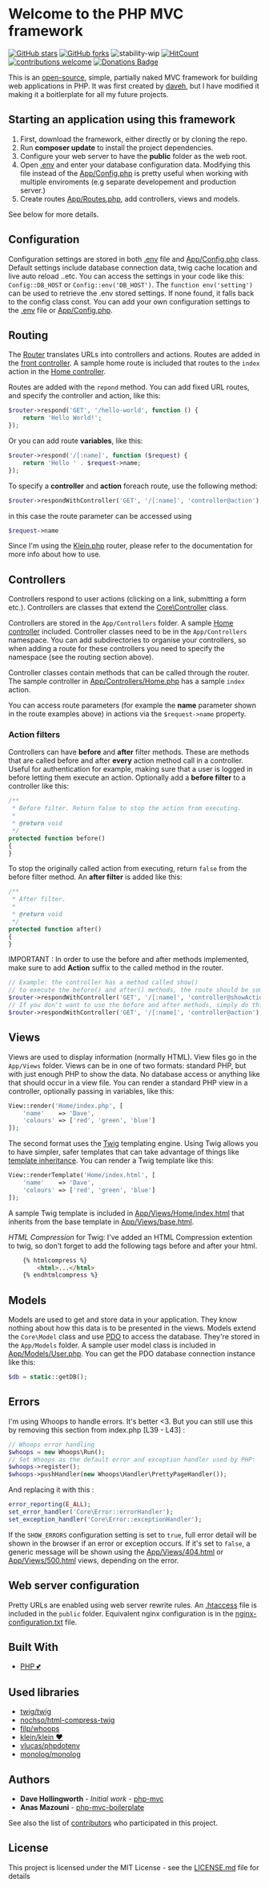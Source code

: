# Welcome to the PHP MVC framework

[![GitHub stars](https://img.shields.io/github/stars/Stormiix/php-mvc-boilerplate.svg)](https://github.com/Stormiix/php-mvc-boilerplate/stargazers)
[![GitHub forks](https://img.shields.io/github/forks/Stormiix/php-mvc-boilerplate.svg?style=flat)](https://github.com/Stormiix/php-mvc-boilerplate/network)
![stability-wip](https://img.shields.io/badge/stability-work_in_progress-lightgrey.svg)
[![HitCount](http://hits.dwyl.io/stormiix/php-mvc-boilerplate.svg)](http://hits.dwyl.io/stormiix/php-mvc-boilerplate)
[![contributions welcome](https://img.shields.io/badge/contributions-welcome-brightgreen.svg?style=flat)](https://github.com/stormiix/php-mvc-boilerplate/issues)
[![Donations Badge](https://stormix.co/donate/images/badge.svg)]({https://stormix.co/donate/})


This is an [open-source](LICENSE), simple, partially naked MVC framework for building web applications in PHP. It was first created by [daveh](https://github.com/daveh/php-mvc), but I have modified it making it 
a boitlerplate for all my future projects.


## Starting an application using this framework

1. First, download the framework, either directly or by cloning the repo.
1. Run **composer update** to install the project dependencies.
1. Configure your web server to have the **public** folder as the web root.
1. Open [.env](.env) and enter your database configuration data. Modifying this file instead of the [App/Config.php](App/Config.php) is pretty useful when working with multiple enviroments (e.g separate developement and production server.)
1. Create routes [App/Routes.php](App/Routes.php), add controllers, views and models.

See below for more details.

## Configuration

Configuration settings are stored in both [.env](.env) file and [App/Config.php](App/Config.php) class. Default settings include database connection data, twig cache location and live auto reload ..etc. You can access the settings in your code like this: `Config::DB_HOST` or `Config::env('DB_HOST')`.
The `function env('setting')` can be used to retrieve the .env stored settings. If none found, it falls back to the config class const.
You can add your own configuration settings to the [.env](.env) file or [App/Config.php](App/Config.php).

## Routing

The [Router](Core/Router.php) translates URLs into controllers and actions. Routes are added in the [front controller](App/Routes.php). A sample home route is included that routes to the `index` action in the [Home controller](App/Controllers/Home.php).

Routes are added with the `repond` method. You can add fixed URL routes, and specify the controller and action, like this:

```php
$router->respond('GET', '/hello-world', function () {
    return 'Hello World!';
});
```

Or you can add route **variables**, like this:

```php
$router->respond('/[:name]', function ($request) {
    return 'Hello ' . $request->name;
});
```

To specify a **controller** and **action** foreach route, use the following method:

```php
$router->respondWithController('GET', '/[:name]', 'controller@action');
```
in this case the route parameter can be accessed using
```php
$request->name
```

Since I'm using the [Klein.php](https://github.com/klein/klein.php) router, please refer to the documentation for more info about how to use.

## Controllers

Controllers respond to user actions (clicking on a link, submitting a form etc.). Controllers are classes that extend the [Core\Controller](Core/Controller.php) class.

Controllers are stored in the `App/Controllers` folder. A sample [Home controller](App/Controllers/Home.php) included. Controller classes need to be in the `App/Controllers` namespace. You can add subdirectories to organise your controllers, so when adding a route for these controllers you need to specify the namespace (see the routing section above).

Controller classes contain methods that can be called through the router. The sample controller in [App/Controllers/Home.php](App/Controllers/Home.php) has a sample `index` action.

You can access route parameters (for example the **name** parameter shown in the route examples above) in actions via the `$request->name` property.

### Action filters

Controllers can have **before** and **after** filter methods. These are methods that are called before and after **every** action method call in a controller. Useful for authentication for example, making sure that a user is logged in before letting them execute an action. Optionally add a **before filter** to a controller like this:

```php
/**
 * Before filter. Return false to stop the action from executing.
 *
 * @return void
 */
protected function before()
{
}
```

To stop the originally called action from executing, return `false` from the before filter method. An **after filter** is added like this:

```php
/**
 * After filter.
 *
 * @return void
 */
protected function after()
{
}

```
IMPORTANT : In order to use the before and after methods implemented, make sure to add **Action** suffix to the called method in the router.
```php
// Example: the controller has a method called show()
// to execute the before() and after() methods, the route should be something like this:
$router->respondWithController('GET', '/[:name]', 'controller@showAction');
// If you don't want to use the before and after methods, simply do this.
$router->respondWithController('GET', '/[:name]', 'controller@action');
```
## Views

Views are used to display information (normally HTML). View files go in the `App/Views` folder. Views can be in one of two formats: standard PHP, but with just enough PHP to show the data. No database access or anything like that should occur in a view file. You can render a standard PHP view in a controller, optionally passing in variables, like this:

```php
View::render('Home/index.php', [
    'name'    => 'Dave',
    'colours' => ['red', 'green', 'blue']
]);
```

The second format uses the [Twig](http://twig.sensiolabs.org/) templating engine. Using Twig allows you to have simpler, safer templates that can take advantage of things like [template inheritance](http://twig.sensiolabs.org/doc/templates.html#template-inheritance). You can render a Twig template like this:

```php
View::renderTemplate('Home/index.html', [
    'name'    => 'Dave',
    'colours' => ['red', 'green', 'blue']
]);
```

A sample Twig template is included in [App/Views/Home/index.html](App/Views/Home/index.html) that inherits from the base template in [App/Views/base.html](App/Views/base.html).

*HTML Compression* for Twig:
I've added an HTML Compression extention to twig, so don't forget to add the following tags before and after your html.

```html
    {% htmlcompress %} 
        <html>...</html>
    {% endhtmlcompress %}
```

## Models

Models are used to get and store data in your application. They know nothing about how this data is to be presented in the views. Models extend the `Core\Model` class and use [PDO](http://php.net/manual/en/book.pdo.php) to access the database. They're stored in the `App/Models` folder. A sample user model class is included in [App/Models/User.php](App/Models/User.php). You can get the PDO database connection instance like this:

```php
$db = static::getDB();
```

## Errors

I'm using Whoops to handle errors. It's better <3. But you can still use this by removing this section from index.php [L39 - L43] :
```php
// Whoops error handling
$whoops = new Whoops\Run();
// Set Whoops as the default error and exception handler used by PHP:
$whoops->register();
$whoops->pushHandler(new Whoops\Handler\PrettyPageHandler());
```
And replacing it with this :
```php
error_reporting(E_ALL);
set_error_handler('Core\Error::errorHandler');
set_exception_handler('Core\Error::exceptionHandler');
```
If the `SHOW_ERRORS` configuration setting is set to `true`, full error detail will be shown in the browser if an error or exception occurs. If it's set to `false`, a generic message will be shown using the [App/Views/404.html](App/Views/404.html) or [App/Views/500.html](App/Views/500.html) views, depending on the error.

## Web server configuration

Pretty URLs are enabled using web server rewrite rules. An [.htaccess](public/.htaccess) file is included in the `public` folder. Equivalent nginx configuration is in the [nginx-configuration.txt](nginx-configuration.txt) file.

## Built With

* [PHP 💕](http://php.net/)

## Used libraries

* [twig/twig](https://github.com/twig/twig)
* [nochso/html-compress-twig](https://github.com/nochso/html-compress-twig)
* [filp/whoops](https://github.com/filp/whoops)
* [klein/klein ❤️](https://github.com/klein/klein)
* [vlucas/phpdotenv](https://github.com/vlucas/phpdotenv)
* [monolog/monolog](https://github.com/monolog/monolog)

## Authors

* **Dave Hollingworth** - *Initial work* - [php-mvc](https://github.com/daveh)
* **Anas Mazouni** - [php-mvc-boilerplate](https://github.com/stormiix)

See also the list of [contributors](https://github.com/stormiix/php-mvc-boilerplate/contributors) who participated in this project.


## License

This project is licensed under the MIT License - see the [LICENSE.md](LICENSE.md) file for details
